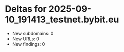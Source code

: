 # Deltas for 2025-09-10_191413_testnet.bybit.eu
- New subdomains: 0
- New URLs: 0
- New findings: 0

